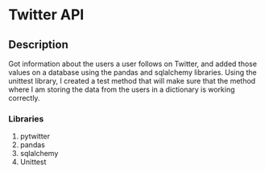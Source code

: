# Twitter API

## Description

Got information about the users a user follows on Twitter, 
and added those values on a database using the pandas and sqlalchemy libraries.
Using the unittest library, I created a test method that will make sure
that the method where I am storing the data from the users in a dictionary is working correctly.

### Libraries
1. pytwitter
2. pandas
3. sqlalchemy
4. Unittest



















